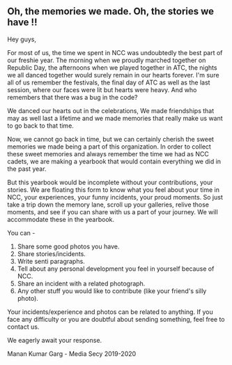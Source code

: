 ## Oh, the memories we made. Oh, the stories we have !!

Hey guys,

For most of us, the time we spent in NCC was undoubtedly the best part of our freshie year. The morning when we proudly marched together on Republic Day, the afternoons when we played together in ATC, the nights we all danced together would surely remain in our hearts forever. I'm sure all of us remember the festivals, the final day of ATC as well as the last session, where our faces were lit but hearts were heavy. And who remembers that there was a bug in the code? 

We danced our hearts out in the celebrations, We made friendships that may as well last a lifetime and we made memories that really make us want to go back to that time.

Now, we cannot go back in time, but we can certainly cherish the sweet memories we made being a part of this organization. In order to collect these sweet memories and always remember the time we had as NCC cadets, we are making a yearbook that would contain everything we did in the past year.

But this yearbook would be incomplete without your contributions, your stories. We are floating this form to know what you feel about your time in NCC, your experiences, your funny incidents, your proud moments. So just take a trip down the memory lane, scroll up your galleries, relive those moments, and see if you can share with us a part of your journey. We will accommodate these in the yearbook.

You can - 

1.  Share some good photos you have. 
2.  Share stories/incidents.
3.  Write senti paragraphs.
4.  Tell about any personal development you feel in yourself because of NCC.
5.  Share an incident with a related photograph.
6.  Any other stuff you would like to contribute (like your friend's silly photo).

Your incidents/experience and photos can be related to anything. 
If you face any difficulty or you are doubtful about sending something, feel free to contact us.

We eagerly await your response.

Manan Kumar Garg - Media Secy 2019-2020
